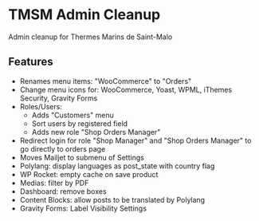 TMSM Admin Cleanup
=================

Admin cleanup for Thermes Marins de Saint-Malo

Features
-----------

* Renames menu items: "WooCommerce" to "Orders"
* Change menu icons for: WooCommerce, Yoast, WPML, iThemes Security, Gravity Forms
* Roles/Users:
    * Adds "Customers" menu
    * Sort users by registered field
    * Adds new role "Shop Orders Manager"
* Redirect login for role "Shop Manager" and "Shop Orders Manager" to go directly to orders page
* Moves Mailjet to submenu of Settings
* Polylang: display languages as post_state with country flag
* WP Rocket: empty cache on save product
* Medias: filter by PDF
* Dashboard: remove boxes
* Content Blocks: allow posts to be translated by Polylang
* Gravity Forms: Label Visibility Settings